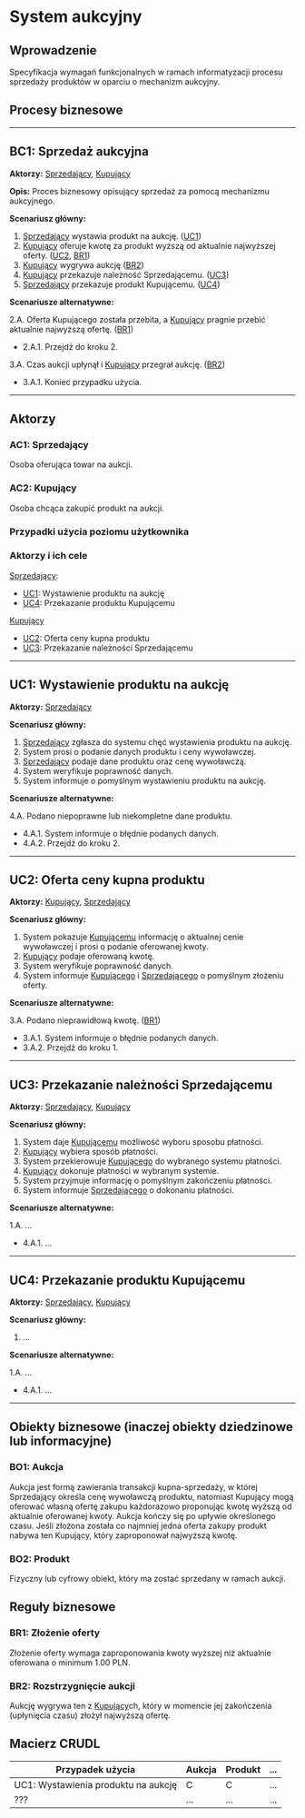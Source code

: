 # System aukcyjny

## Wprowadzenie

Specyfikacja wymagań funkcjonalnych w ramach informatyzacji procesu sprzedaży produktów w oparciu o mechanizm aukcyjny. 

## Procesy biznesowe

---
<a id="bc1"></a>
## BC1: Sprzedaż aukcyjna

**Aktorzy:** [Sprzedający](#ac1), [Kupujący](#ac2)

**Opis:** Proces biznesowy opisujący sprzedaż za pomocą mechanizmu aukcyjnego.

**Scenariusz główny:**
1. [Sprzedający](#ac1) wystawia produkt na aukcję. ([UC1](#uc1))
2. [Kupujący](#ac2) oferuje kwotę za produkt wyższą od aktualnie najwyższej oferty. ([UC2](#uc2), [BR1](#br1))
3. [Kupujący](#ac2) wygrywa aukcję ([BR2](#br2))
4. [Kupujący](#ac2) przekazuje należność Sprzedającemu. ([UC3](#uc3))
5. [Sprzedający](#ac1) przekazuje produkt Kupującemu. ([UC4](#uc4))

**Scenariusze alternatywne:** 

2.A. Oferta Kupującego została przebita, a [Kupujący](#ac2) pragnie przebić aktualnie najwyższą ofertę. ([BR1](#br1))
* 2.A.1. Przejdź do kroku 2.

3.A. Czas aukcji upłynął i [Kupujący](#ac2) przegrał aukcję. ([BR2](#br2))
* 3.A.1. Koniec przypadku użycia.

---

## Aktorzy

<a id="ac1"></a>
### AC1: Sprzedający

Osoba oferująca towar na aukcji.

<a id="ac2"></a>
### AC2: Kupujący

Osoba chcąca zakupić produkt na aukcji.


### Przypadki użycia poziomu użytkownika

### Aktorzy i ich cele

[Sprzedający](#ac1):
* [UC1](#uc1): Wystawienie produktu na aukcję
* [UC4](#uc4): Przekazanie produktu Kupującemu

[Kupujący](#ac2)
* [UC2](#uc2): Oferta ceny kupna produktu
* [UC3](#uc3): Przekazanie należności Sprzedającemu

---
<a id="uc1"></a>
## UC1: Wystawienie produktu na aukcję

**Aktorzy:** [Sprzedający](#ac1)

**Scenariusz główny:**
1. [Sprzedający](#ac1) zgłasza do systemu chęć wystawienia produktu na aukcję. 
2. System prosi o podanie danych produktu i ceny wywoławczej.
3. [Sprzedający](#ac1) podaje dane produktu oraz cenę wywoławczą.
4. System weryfikuje poprawność danych.
5. System informuje o pomyślnym wystawieniu produktu na aukcję.

**Scenariusze alternatywne:** 

4.A. Podano niepoprawne lub niekompletne dane produktu.
* 4.A.1. System informuje o błędnie podanych danych.
* 4.A.2. Przejdź do kroku 2.

---

<a id="uc2"></a>
## UC2: Oferta ceny kupna produktu

**Aktorzy:** [Kupujący](#ac2), [Sprzedający](#ac1)

**Scenariusz główny:**
1. System pokazuje [Kupującemu](#ac2) informację o aktualnej cenie wywoławczej i prosi o podanie oferowanej kwoty.
2. [Kupujący](#ac2) podaje oferowaną kwotę.
3. System weryfikuje poprawność danych.
4. System informuje [Kupującego](#ac2) i [Sprzedającego](#ac1) o pomyślnym złożeniu oferty.

**Scenariusze alternatywne:** 

3.A. Podano nieprawidłową kwotę. ([BR1](#br1))
* 3.A.1. System informuje o błędnie podanych danych.
* 3.A.2. Przejdź do kroku 1.

---

<a id="uc3"></a>
## UC3: Przekazanie należności Sprzedającemu

**Aktorzy:** [Sprzedający](#ac1), [Kupujący](#ac2)

**Scenariusz główny:**
1. System daje [Kupującemu](#ac2) możliwość wyboru sposobu płatności.
2. [Kupujący](#ac2) wybiera sposób płatności.
3. System przekierowuje [Kupującego](#ac2) do wybranego systemu płatności.
4. [Kupujący](#ac2) dokonuje płatności w wybranym systemie.
5. System przyjmuje informację o pomyślnym zakończeniu płatności.
6. System informuje [Sprzedającego](#ac1) o dokonaniu płatności.

**Scenariusze alternatywne:** 

1.A. ...
* 4.A.1. ...

---

<a id="uc4"></a>
## UC4: Przekazanie produktu Kupującemu

**Aktorzy:** [Sprzedający](#ac1), [Kupujący](#ac2)

**Scenariusz główny:**
1. ...

**Scenariusze alternatywne:** 

1.A. ...
* 4.A.1. ...

---

## Obiekty biznesowe (inaczej obiekty dziedzinowe lub informacyjne)

### BO1: Aukcja

Aukcja jest formą zawierania transakcji kupna-sprzedaży, w której Sprzedający określa cenę wywoławczą produktu, natomiast Kupujący mogą oferować własną ofertę zakupu każdorazowo proponując kwotę wyższą od aktualnie oferowanej kwoty. Aukcja kończy się po upływie określonego czasu. Jeśli złożona została co najmniej jedna oferta zakupy produkt nabywa ten Kupujący, który zaproponował najwyższą kwotę. 

### BO2: Produkt

Fizyczny lub cyfrowy obiekt, który ma zostać sprzedany w ramach aukcji.

## Reguły biznesowe

<a id="br1"></a>
### BR1: Złożenie oferty

Złożenie oferty wymaga zaproponowania kwoty wyższej niż aktualnie oferowana o minimum 1.00 PLN.


<a id="br2"></a>
### BR2: Rozstrzygnięcie aukcji

Aukcję wygrywa ten z [Kupujący](#ac2)ch, który w momencie jej zakończenia (upłynięcia czasu) złożył najwyższą ofertę.

## Macierz CRUDL


| Przypadek użycia                                  | Aukcja | Produkt | ... |
| ------------------------------------------------- | ------ | ------- | --- |
| UC1: Wystawienia produktu na aukcję               |    C   |    C    | ... |
| ???                                               |  ...   |  ...    | ... |

